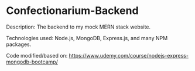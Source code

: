# Confectionarium-Backend  

Description: The backend to my mock MERN stack website.  

Technologies used: Node.js, MongoDB, Express.js, and many NPM packages.  

Code modified/based on: https://www.udemy.com/course/nodejs-express-mongodb-bootcamp/ 
